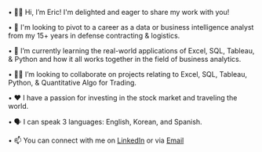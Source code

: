 •	👋🏼 Hi, I’m Eric! I'm delighted and eager to share my work with you!

•	👀 I'm looking to pivot to a career as a data or business intelligence analyst from my 15+ years in defense contracting & logistics.

•	🌱 I’m currently learning the real-world applications of Excel, SQL, Tableau, & Python and how it all works together in the field of business analytics.

•	🤝🏼 I’m looking to collaborate on projects relating to Excel, SQL, Tableau, Python, & Quantitative Algo for Trading.

•	❤️ I have a passion for investing in the stock market and traveling the world.

•	🗣️ I can speak 3 languages: English, Korean, and Spanish.

•	📫 You can connect with me on [LinkedIn](https://www.linkedin.com/in/ericdledoux) or via [Email](ericdledoux@gmail.com)

<!---
ericdledoux/ericdledoux is a ✨ special ✨ repository because its `README.md` (this file) appears on your GitHub profile.
You can click the Preview link to take a look at your changes.
--->
